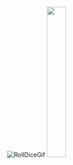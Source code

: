 ![RollDiceGif](https://im3.ezgif.com/tmp/ezgif-3-2a9b15d431.gif)
<img src="https://im3.ezgif.com/tmp/ezgif-3-2a9b15d431.gif" width="30%" height="30%"/>